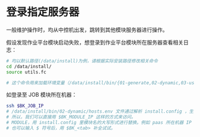 # 登录指定服务器

一般维护操作时，均从中控机出发，跳转到其他模块服务器进行操作。

假设发现作业平台模块启动失败，想登录到作业平台模块所在服务器查看相关日志：

```bash
# 均以默认路径(/data/install)为例，请根据实际安装路径修改相关命令
cd /data/install/
source utils.fc

# 这个命令用来加载环境变量（/data/install/bin/{01-generate,02-dynamic,03-userdef,04-final}/*.env）加载一些通用函数。

```

如登录至 JOB 模块所在机器：

```bash
ssh $BK_JOB_IP
# /data/install/bin/02-dynamic/hosts.env 文件通过解析 install.config ，生成了模块对应的 IP。
# 所以，我们可以直接用 $BK_MODULE_IP 这样的方式来访问。
# MODULE，用 install.config 里模块名的大写形式进行替换。例如 paas 所在机器 IP 为 $BK_PAAS_IP ，配置平台所在机器 IP 为 $BK_CMDB_IP ，依此类推。
# 也可以输入 $ 符号后，用 $BK_<tab> 补全试试。
```
